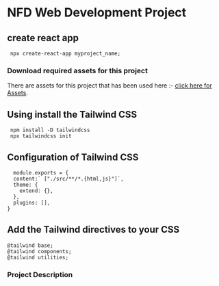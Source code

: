 # NFD Web Development Project

## create react app
```
 npx create-react-app myproject_name;
```
### Download required assets for this project

There are assets for this project that has been used here :- [click here for Assets](https://github.com/sanjaraiy/NFD_Project/tree/main/src/Components/assets).

## Using install the Tailwind CSS
```
 npm install -D tailwindcss
 npx tailwindcss init
```
## Configuration of Tailwind CSS


```
  module.exports = {
  content:` ["./src/**/*.{html,js}"]`,
  theme: {
    extend: {},
  },
  plugins: [],
}
```

## Add the Tailwind directives to your CSS

```
@tailwind base;
@tailwind components;
@tailwind utilities;
```

### Project Description 

